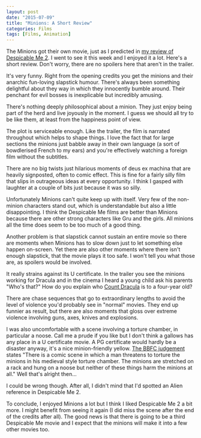 ```yaml
---
layout: post
date: "2015-07-09"
title: "Minions: A Short Review"
categories: Films
tags: [Films, Animation]
---
```


The Minions got their own movie, just as I predicted in [my review of Despicable Me 2](/despicable-me-2-a-short-review/). I went to see it this week and I enjoyed it a lot. Here's a short review. Don't worry, there are no spoilers here that aren't in the trailer.

It's very funny. Right from the opening credits you get the minions and their anarchic fun-loving slapstick humour. There's always been something delightful about they way in which they innocently bumble around. Their penchant for evil bosses is inexplicable but incredibly amusing.

There's nothing deeply philosophical about a minion. They just enjoy being part of the herd and live joyously in the moment. I guess we should all try to be like them, at least from the happiness point of view.

The plot is serviceable enough. Like the trailer, the film is narrated throughout which helps to shape things. I love the fact that for large sections the minions just babble away in their own language (a sort of bowdlerised French to my ears) and you're effectively watching a foreign film without the subtitles.

There are no big twists just hilarious moments of deus ex machina that are heavily signposted, often to comic effect. This is fine for a fairly silly film that slips in outrageous ideas at every opportunity. I think I gasped with laughter at a couple of bits just because it was so silly.

Unfortunately Minions can't quite keep up with itself. Very few of the non-minion characters stand out, which is understandable but also a little disappointing. I think the Despicable Me films are better than Minions because there are other strong characters like Gru and the girls. All minions all the time does seem to be too much of a good thing.

Another problem is that slapstick cannot sustain an entire movie so there are moments when Minions has to slow down just to let something else happen on-screen. Yet there are also other moments where there isn't enough slapstick, that the movie plays it too safe. I won't tell you what those are, as spoilers would be involved.

It really strains against its U certificate. In the trailer you see the minions working for Dracula and in the cinema I heard a young child ask his parents "Who's that?" How do you explain who [Count Dracula](https://en.wikipedia.org/wiki/Count_Dracula) is to a four-year old?

There are chase sequences that go to extraordinary lengths to avoid the level of violence you'd probably see in "normal" movies. They end up funnier as result, but there are also moments that gloss over extreme violence involving guns, axes, knives and explosions.

I was also uncomfortable with a scene involving a torture chamber, in particular a noose. Call me a prude if you like but I don't think a gallows has any place in a U certificate movie. A PG certificate would hardly be a disaster anyway, it's a nice minion-friendly yellow. [The BBFC judgement](http://www.bbfc.co.uk/releases/minions-film-0#bbfcinsight) states "There is a comic scene in which a man threatens to torture the minions in his medieval style torture chamber. The minions are stretched on a rack and hung on a noose but neither of these things harm the minions at all." Well that's alright then...

I could be wrong though. After all, I didn't mind that I'd spotted an Alien reference in Despicable Me 2.

To conclude, I enjoyed Minions a lot but I think I liked Despicable Me 2 a bit more. I might benefit from seeing it again (I did miss the scene after the end of the credits after all). The good news is that there is going to be a third Despicable Me movie and I expect that the minions will make it into a few other movies too.